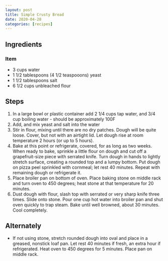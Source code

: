 ```yaml
---
layout: post
title: Simple Crusty Bread
date: 2020-04-28
categories: [recipes]
---
```


## Ingredients

### Item

* 3 cups water
* 1 1/2 tablespoons (4 1/2 teaspooons) yeast
* 1 1/2 tablespoons salt
* 6 1/2 cups unbleached flour

## Steps

1. In a large bowl or plastic container add 2 1/4 cups tap water, and 3/4 cup boiling water - should be approximately 100F
1. Add, and mix yeast and salt into the water
1. Stir in flour, mixing until there are no dry patches. Dough will be quite loose. Cover, but not with an airtight lid. Let dough rise at room temperature 2 hours (or up to 5 hours).
1. Bake at this point or refrigerate, covered, for as long as two weeks. When ready to bake, sprinkle a little flour on dough and cut off a grapefruit-size piece with serrated knife. Turn dough in hands to lightly stretch surface, creating a rounded top and a lumpy bottom. Put dough on pizza peel sprinkled with cornmeal; let rest 40 minutes. Repeat with remaining dough or refrigerate it.
1. Place broiler pan on bottom of oven. Place baking stone on middle rack and turn oven to 450 degrees; heat stone at that temperature for 20 minutes.
1. Dust dough with flour, slash top with serrated or very sharp knife three times. Slide onto stone. Pour one cup hot water into broiler pan and shut oven quickly to trap steam. Bake until well browned, about 30 minutes. Cool completely.

## Alternately

- If not using stone, stretch rounded dough into oval and place in a greased, nonstick loaf pan. Let rest 40 minutes if fresh, an extra hour if refrigerated. Heat oven to 450 degrees for 5 minutes. Place pan on middle rack.
